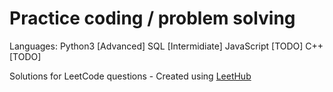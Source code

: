 # Practice coding / problem solving

Languages:
Python3 [Advanced]
SQL [Intermidiate]
JavaScript [TODO]
C++ [TODO]


Solutions for LeetCode questions - Created using [LeetHub](https://github.com/QasimWani/LeetHub)
